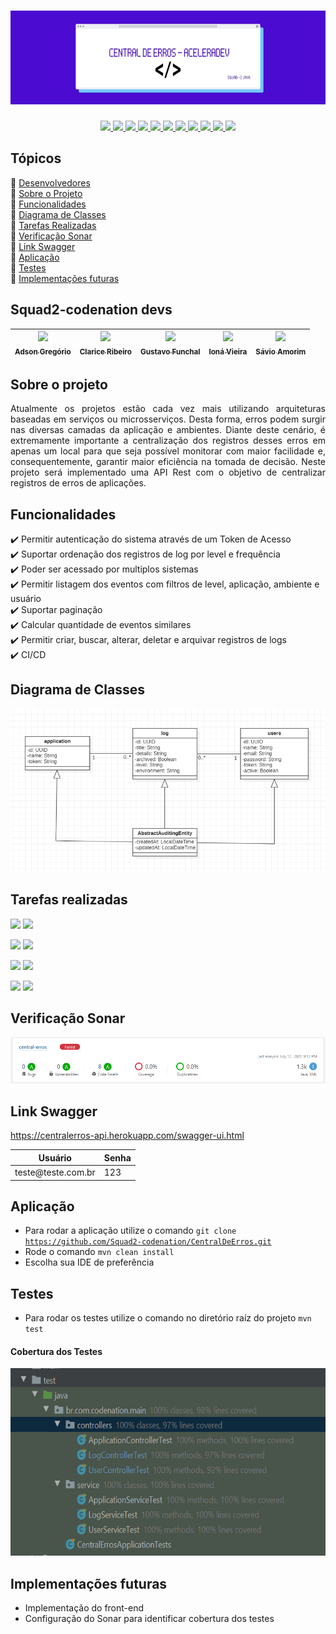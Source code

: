 <h1 align="center"><img width="900" height="150" src="https://github.com/Squad2-codenation/CentralDeErros/blob/develop/banner_inicio.jpeg"></h1>

<p align="center">
  <a href="https://www.java.com/pt_BR/">
    <img src="https://img.shields.io/static/v1?label=java&message=1.8&color=blue&style=for-the-badge&logo=JAVA"/>
  </a>
  <a href="https://spring.io/">
    <img src="https://img.shields.io/static/v1?label=spring&message=framework&color=green&style=for-the-badge&logo=SPRING"/>
  </a>
  <a href="https://www.heroku.com/">
    <img src="https://img.shields.io/static/v1?label=heroku&message=deploy&color=blueviolet&style=for-the-badge&logo=HEROKU"/>
  </a>
  <a href="https://maven.apache.org/">
    <img src="https://img.shields.io/static/v1?label=maven&message=3.5.1&color=orange&style=for-the-badge&logo=APACHE"/>
  </a>
  <a href="https://www.postgresql.org/">
    <img src="https://img.shields.io/static/v1?label=postgres&message=database&color=blue&style=for-the-badge&logo=POSTGRESQL"/>
  </a>
  <a href="https://www.sonarqube.org/">
    <img src="https://img.shields.io/static/v1?label=sonar&message=6.7.7&color=blue&style=for-the-badge&logo=SONARQUBE"/>
  </a>
  <a href="https://www.postman.com/">
    <img src="https://img.shields.io/static/v1?label=postman&message=7.27.1&color=orange&style=for-the-badge&logo=POSTMAN"/>
  </a>
  <a href="https://swagger.io/">
    <img src="https://img.shields.io/static/v1?label=swagger&message=framework&color=green&style=for-the-badge&logo=SWAGGER"/>
  </a>
  <a href="https://trello.com/">
    <img src="https://img.shields.io/static/v1?label=trello&message=follow%20up&color=blue&style=for-the-badge&logo=TRELLO"/>
  </a>
  <a href="https://github.com/features/actions">
    <img src="https://img.shields.io/static/v1?label=github%20actions&message=CI/CD&color=blue&style=for-the-badge&logo=GITHUB"/>
  </a>
    <img src="http://img.shields.io/static/v1?label=STATUS&message=finalizado&color=blue&style=for-the-badge"/>
</p>

## Tópicos
:white_square_button: [Desenvolvedores](#squad2-codenation-devs)  
:white_square_button: [Sobre o Projeto](#sobre-o-projeto)  
:white_square_button: [Funcionalidades](#funcionalidades)  
:white_square_button: [Diagrama de Classes](#diagrama-de-classes)   
:white_square_button: [Tarefas Realizadas](#tarefas-realizadas)  
:white_square_button: [Verificação Sonar](#verificação-sonar)  
:white_square_button: [Link Swagger](#link-swagger)  
:white_square_button: [Aplicação](#aplicação)  
:white_square_button: [Testes](#testes)  
:white_square_button: [Implementações futuras](#implementações-futuras)  

## Squad2-codenation devs
[<img src="https://avatars1.githubusercontent.com/u/19240084?s=460&u=49e6d58063c57d8f98d087601b57f3794b5b253b&v=4" width=115 > <br> <sub> Adson Gregório  </sub>](https://github.com/adsonmg) | [<img src="https://avatars0.githubusercontent.com/u/55720745?s=460&u=f743d6664292354498de02607678e58f22f46db4&v=4" width=115 > <br> <sub> Clarice Ribeiro </sub>](https://github.com/Claarice) | [<img src="https://avatars3.githubusercontent.com/u/30726011?s=460&u=b8973775460e3c41e54a2b8d03ed79955a7ddca2&v=4" width=115 > <br> <sub> Gustavo Funchal </sub>](https://github.com/Delagustta) | [<img src="https://avatars2.githubusercontent.com/u/33843669?s=460&v=4" width=115 > <br> <sub> Ioná Vieira  </sub>](https://github.com/ionavieira) | [<img src="https://avatars3.githubusercontent.com/u/48466006?s=400&u=1e7e1fd6fcfb5e52d8d703f39f14defc3084ba00&v=4" width=115 > <br> <sub> Sávio Amorim </sub>](https://github.com/savioamorim) |
| --- | --- | --- | --- | --- |

## Sobre o projeto
<p align="justify">Atualmente os projetos estão cada vez mais utilizando arquiteturas baseadas em serviços ou microsserviços. Desta forma, erros podem surgir nas diversas camadas da aplicação e ambientes. Diante deste cenário, é extremamente importante a centralização dos registros desses erros em apenas um local para que seja possível monitorar com maior facilidade e, consequentemente, garantir maior eficiência na tomada de decisão. Neste projeto será implementado uma API Rest com o objetivo de centralizar registros de erros de aplicações.</p>

## Funcionalidades
:heavy_check_mark: Permitir autenticação do sistema através de um Token de Acesso  
:heavy_check_mark: Suportar ordenação dos registros de log por level e frequência  
:heavy_check_mark: Poder ser acessado por multiplos sistemas  
:heavy_check_mark: Permitir listagem dos eventos com filtros de level, aplicação, ambiente e usuário  
:heavy_check_mark: Suportar paginação  
:heavy_check_mark: Calcular quantidade de eventos similares  
:heavy_check_mark: Permitir criar, buscar, alterar, deletar e arquivar registros de logs  
:heavy_check_mark: CI/CD    

## Diagrama de Classes
<img src="https://github.com/Squad2-codenation/CentralDeErros/blob/master/DiagramaDeClasses_1.png"/>

## Tarefas realizadas
<p>
  <img src="https://img.shields.io/badge/DEVOPS-5%20TAREFAS-blue"/> 
  <img src="https://img.shields.io/badge/REALIZADAS-5%25-green"/>
</p>
<p>
  <img src="https://img.shields.io/badge/BACKEND-34%20TAREFAS-blue"/> 
  <img src="https://img.shields.io/badge/REALIZADAS-100%25-green"/>
</p>
<p>
  <img src="https://img.shields.io/badge/DOCUMENTACAO-6%20TAREFAS-blue"/> 
  <img src="https://img.shields.io/badge/REALIZADAS-83,33%25-green"/>
</p>
<p>
  <img src="https://img.shields.io/badge/BANCO%20DE%20DADOS-5%20TAREFAS-blue"/> 
  <img src="https://img.shields.io/badge/REALIZADAS-100%25-green"/>
</p>

## Verificação Sonar
<img src="https://github.com/Squad2-codenation/CentralDeErros/blob/master/verificacao_sonar.png"/>

## Link Swagger 
https://centralerros-api.herokuapp.com/swagger-ui.html

<table>
  <thead>
    <th>Usuário</th>
    <th>Senha</th>
  </thead>
  <tbody>
    <tr> 
      <td>teste@teste.com.br</td>
      <td>123</td>
    </tr>
  </tbody>  
</table>

## Aplicação
* Para rodar a aplicação utilize o comando <code>git clone https://github.com/Squad2-codenation/CentralDeErros.git</code>
* Rode o comando <code>mvn clean install</code>
* Escolha sua IDE de preferência

## Testes
* Para rodar os testes utilize o comando no diretório raíz do projeto <code>mvn test</code>

#### Cobertura dos Testes
<img width="600" height="300" src="https://github.com/Squad2-codenation/CentralDeErros/blob/master/testes.png"/>

## Implementações futuras
* Implementação do front-end
* Configuração do Sonar para identificar cobertura dos testes

